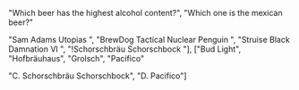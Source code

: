 <!-- Made a background
made a jumbotron in html with the questions and results inside
now work on JS:
Create var for points,loss, questions, etc....
write timer function
write function for click event on questions
write function for win or lose
write funciton to add to HTML all
Rest function -->


"Which beer has the highest alcohol content?", "Which one is the mexican beer?"

"Sam Adams Utopias  ", "BrewDog Tactical Nuclear Penguin  ", "Struise Black Damnation VI  ", "!Schorschbräu Schorschbock  "],
["Bud Light", "Hofbräuhaus", "Grolsch", "Pacifico"

"C. Schorschbräu Schorschbock", "D. Pacifico"]
